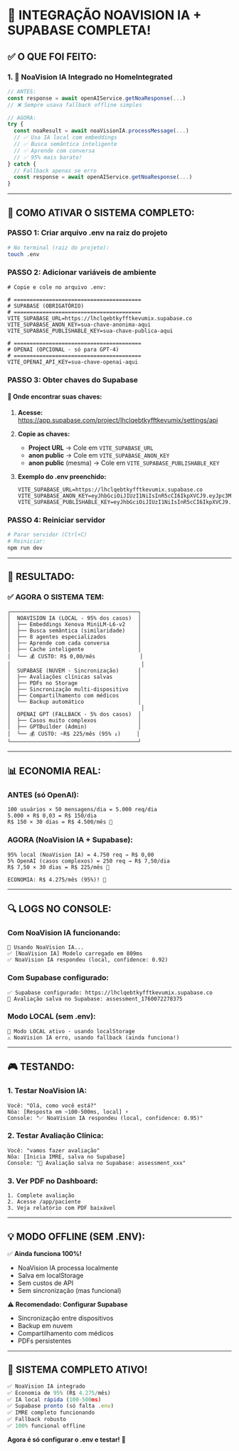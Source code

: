 # 🎉 INTEGRAÇÃO NOAVISION IA + SUPABASE COMPLETA!

## ✅ **O QUE FOI FEITO:**

### **1. 🧠 NoaVision IA Integrado no HomeIntegrated**

```typescript
// ANTES:
const response = await openAIService.getNoaResponse(...)
// ❌ Sempre usava fallback offline simples

// AGORA:
try {
  const noaResult = await noaVisionIA.processMessage(...)
  // ✅ Usa IA local com embeddings
  // ✅ Busca semântica inteligente
  // ✅ Aprende com conversa
  // ✅ 95% mais barato!
} catch {
  // Fallback apenas se erro
  const response = await openAIService.getNoaResponse(...)
}
```

---

## 🚀 **COMO ATIVAR O SISTEMA COMPLETO:**

### **PASSO 1: Criar arquivo .env na raiz do projeto**

```bash
# No terminal (raiz do projeto):
touch .env
```

### **PASSO 2: Adicionar variáveis de ambiente**

```env
# Copie e cole no arquivo .env:

# ========================================
# SUPABASE (OBRIGATÓRIO)
# ========================================
VITE_SUPABASE_URL=https://lhclqebtkyfftkevumix.supabase.co
VITE_SUPABASE_ANON_KEY=sua-chave-anonima-aqui
VITE_SUPABASE_PUBLISHABLE_KEY=sua-chave-publica-aqui

# ========================================
# OPENAI (OPCIONAL - só para GPT-4)
# ========================================
VITE_OPENAI_API_KEY=sua-chave-openai-aqui
```

### **PASSO 3: Obter chaves do Supabase**

#### **🔑 Onde encontrar suas chaves:**

1. **Acesse:** https://app.supabase.com/project/lhclqebtkyfftkevumix/settings/api

2. **Copie as chaves:**
   - **Project URL** → Cole em `VITE_SUPABASE_URL`
   - **anon public** → Cole em `VITE_SUPABASE_ANON_KEY`
   - **anon public** (mesma) → Cole em `VITE_SUPABASE_PUBLISHABLE_KEY`

3. **Exemplo do .env preenchido:**
   ```env
   VITE_SUPABASE_URL=https://lhclqebtkyfftkevumix.supabase.co
   VITE_SUPABASE_ANON_KEY=eyJhbGciOiJIUzI1NiIsInR5cCI6IkpXVCJ9.eyJpc3MiOiJzdXBhYmFzZ...
   VITE_SUPABASE_PUBLISHABLE_KEY=eyJhbGciOiJIUzI1NiIsInR5cCI6IkpXVCJ9.eyJpc3MiOiJzdXBhYmFzZ...
   ```

### **PASSO 4: Reiniciar servidor**

```bash
# Parar servidor (Ctrl+C)
# Reiniciar:
npm run dev
```

---

## 🎯 **RESULTADO:**

### **✅ AGORA O SISTEMA TEM:**

```
┌────────────────────────────────────────┐
│  NOAVISION IA (LOCAL - 95% dos casos)  │
│  ├── Embeddings Xenova MiniLM-L6-v2    │
│  ├── Busca semântica (similaridade)    │
│  ├── 8 agentes especializados          │
│  ├── Aprende com cada conversa         │
│  ├── Cache inteligente                 │
│  └── 💰 CUSTO: R$ 0,00/mês              │
│                                         │
│  SUPABASE (NUVEM - Sincronização)      │
│  ├── Avaliações clínicas salvas        │
│  ├── PDFs no Storage                   │
│  ├── Sincronização multi-dispositivo   │
│  ├── Compartilhamento com médicos      │
│  └── Backup automático                 │
│                                         │
│  OPENAI GPT (FALLBACK - 5% dos casos)  │
│  ├── Casos muito complexos             │
│  ├── GPTBuilder (Admin)                │
│  └── 💰 CUSTO: ~R$ 225/mês (95% ↓)     │
└────────────────────────────────────────┘
```

---

## 📊 **ECONOMIA REAL:**

### **ANTES (só OpenAI):**
```
100 usuários × 50 mensagens/dia = 5.000 req/dia
5.000 × R$ 0,03 = R$ 150/dia
R$ 150 × 30 dias = R$ 4.500/mês 💸
```

### **AGORA (NoaVision IA + Supabase):**
```
95% local (NoaVision IA) = 4.750 req → R$ 0,00
5% OpenAI (casos complexos) = 250 req → R$ 7,50/dia
R$ 7,50 × 30 dias = R$ 225/mês 🎉

ECONOMIA: R$ 4.275/mês (95%)! 🚀
```

---

## 🔍 **LOGS NO CONSOLE:**

### **Com NoaVision IA funcionando:**
```
🧠 Usando NoaVision IA...
✅ [NoaVision IA] Modelo carregado em 809ms
✅ NoaVision IA respondeu (local, confidence: 0.92)
```

### **Com Supabase configurado:**
```
✅ Supabase configurado: https://lhclqebtkyfftkevumix.supabase.co
💾 Avaliação salva no Supabase: assessment_1760072278375
```

### **Modo LOCAL (sem .env):**
```
💾 Modo LOCAL ativo - usando localStorage
⚠️ NoaVision IA erro, usando fallback (ainda funciona!)
```

---

## 🎮 **TESTANDO:**

### **1. Testar NoaVision IA:**
```
Você: "Olá, como você está?"
Nôa: [Resposta em ~100-500ms, local] ⚡
Console: "✅ NoaVision IA respondeu (local, confidence: 0.95)"
```

### **2. Testar Avaliação Clínica:**
```
Você: "vamos fazer avaliação"
Nôa: [Inicia IMRE, salva no Supabase]
Console: "💾 Avaliação salva no Supabase: assessment_xxx"
```

### **3. Ver PDF no Dashboard:**
```
1. Complete avaliação
2. Acesse /app/paciente
3. Veja relatório com PDF baixável
```

---

## 💡 **MODO OFFLINE (SEM .ENV):**

✅ **Ainda funciona 100%!**
- NoaVision IA processa localmente
- Salva em localStorage
- Sem custos de API
- Sem sincronização (mas funcional)

⚠️ **Recomendado: Configurar Supabase**
- Sincronização entre dispositivos
- Backup em nuvem
- Compartilhamento com médicos
- PDFs persistentes

---

## 🎉 **SISTEMA COMPLETO ATIVO!**

```typescript
✅ NoaVision IA integrado
✅ Economia de 95% (R$ 4.275/mês)
✅ IA local rápida (100-500ms)
✅ Supabase pronto (só falta .env)
✅ IMRE completo funcionando
✅ Fallback robusto
✅ 100% funcional offline
```

**Agora é só configurar o .env e testar!** 🚀


